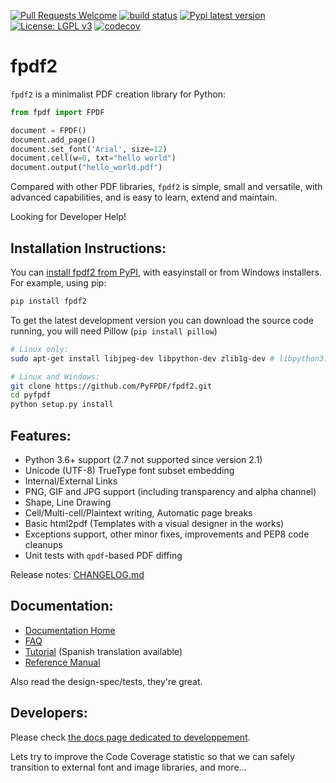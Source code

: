 [![Pull Requests Welcome](https://img.shields.io/badge/PRs-welcome-brightgreen.svg?style=flat)](http://makeapullrequest.com)
[![build status](https://github.com/PyFPDF/fpdf2/workflows/build/badge.svg)](https://github.com/PyFPDF/fpdf2/actions?query=branch%3Amaster)
[![Pypi latest version](https://img.shields.io/pypi/v/fpdf2.svg)](https://pypi.python.org/pypi/fpdf2)
[![License: LGPL v3](https://img.shields.io/badge/License-LGPL%20v3-blue.svg)](https://www.gnu.org/licenses/lgpl-3.0)
[![codecov](https://codecov.io/gh/PyFPDF/fpdf2/branch/master/graph/badge.svg)](https://codecov.io/gh/PyFPDF/fpdf2)

fpdf2
=====

`fpdf2` is a minimalist PDF creation library for Python:

```python
from fpdf import FPDF

document = FPDF()
document.add_page()
document.set_font('Arial', size=12)
document.cell(w=0, txt="hello world")
document.output("hello_world.pdf")
```

Compared with other PDF libraries, `fpdf2` is simple, small and versatile, with
advanced capabilities, and is easy to learn, extend and maintain.

Looking for Developer Help!

Installation Instructions:
--------------------------

You can [install fpdf2 from PyPI][1], with easyinstall or from Windows 
installers. For example, using pip:

```bash
pip install fpdf2
```

To get the latest development version you can download the source code
running, you will need Pillow (`pip install pillow`)

```bash
# Linux only:
sudo apt-get install libjpeg-dev libpython-dev zlib1g-dev # libpython3.3-dev #(if necessary)

# Linux and Windows:
git clone https://github.com/PyFPDF/fpdf2.git
cd pyfpdf
python setup.py install
```

Features:
---------

 * Python 3.6+ support (2.7 not supported since version 2.1)
 * Unicode (UTF-8) TrueType font subset embedding
 * Internal/External Links
 * PNG, GIF and JPG support (including transparency and alpha channel)
 * Shape, Line Drawing
 * Cell/Multi-cell/Plaintext writing, Automatic page breaks
 * Basic html2pdf (Templates with a visual designer in the works)
 * Exceptions support, other minor fixes, improvements and PEP8 code cleanups
 * Unit tests with `qpdf`-based PDF diffing

Release notes: [CHANGELOG.md](https://github.com/PyFPDF/fpdf2/blob/master/CHANGELOG.md)

Documentation:
--------------

- [Documentation Home](https://pyfpdf.github.io/fpdf2/)
- [FAQ](https://pyfpdf.github.io/fpdf2/FAQ/index.html)
- [Tutorial](https://pyfpdf.github.io/fpdf2/Tutorial.html) (Spanish translation available)
- [Reference Manual](https://pyfpdf.github.io/fpdf2/ReferenceManual.html)

Also read the design-spec/tests, they're great.

Developers:
-----------

Please check [the docs page dedicated to developpement](https://pyfpdf.github.io/fpdf2/Development.html).

Lets try to improve the Code Coverage statistic so that we can safely
transition to external font and image libraries, and more...

[1]: https://pypi.org/project/fpdf2/
[2]: https://pypi.org/project/fpdf2/2.0.2/
[3]: https://pypi.org/project/fpdf2/2.1.0rc1/
